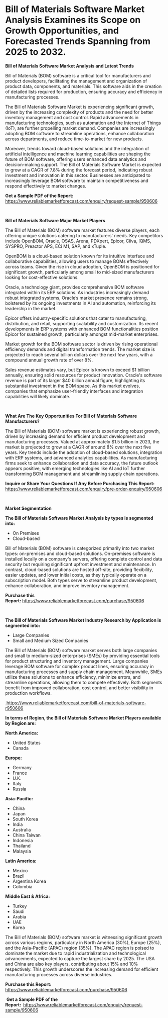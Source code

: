 <p><h1>Bill of Materials Software Market Analysis Examines its Scope on Growth Opportunities, and Forecasted Trends Spanning from 2025 to 2032.</h1></p><p><strong>Bill of Materials Software Market Analysis and Latest Trends</strong></p>
<p><p>Bill of Materials (BOM) software is a critical tool for manufacturers and product developers, facilitating the management and organization of product data, components, and materials. This software aids in the creation of detailed lists required for production, ensuring accuracy and efficiency in manufacturing processes.</p><p>The Bill of Materials Software Market is experiencing significant growth, driven by the increasing complexity of products and the need for better inventory management and cost control. Rapid advancements in manufacturing technologies, such as automation and the Internet of Things (IoT), are further propelling market demand. Companies are increasingly adopting BOM software to streamline operations, enhance collaboration across departments, and reduce time-to-market for new products.</p><p>Moreover, trends toward cloud-based solutions and the integration of artificial intelligence and machine learning capabilities are shaping the future of BOM software, offering users enhanced data analytics and decision-making support. The Bill of Materials Software Market is expected to grow at a CAGR of 7.8% during the forecast period, indicating robust investment and innovation in this sector. Businesses are anticipated to increasingly leverage BOM software to maintain competitiveness and respond effectively to market changes.</p></p>
<p><strong>Get a Sample PDF of the Report:&nbsp;</strong> <a href="https://www.reliablemarketforecast.com/enquiry/request-sample/950606?utm_campaign=3442&utm_medium=2&utm_source=Github&utm_content=ia&utm_term=17042025&utm_id=bill-of-materials-software">https://www.reliablemarketforecast.com/enquiry/request-sample/950606</a></p>
<p>&nbsp;</p>
<p><strong>Bill of Materials Software Major Market Players</strong></p>
<p><p>The Bill of Materials (BOM) software market features diverse players, each offering unique solutions catering to manufacturers' needs. Key competitors include OpenBOM, Oracle, OSAS, Arena, PDXpert, Epicor, Ciiva, IQMS, SYSPRO, Preactor APS, ECi M1, SAP, and xTuple.</p><p>OpenBOM is a cloud-based solution known for its intuitive interface and collaborative capabilities, allowing users to manage BOMs effectively across teams. Given the rise in cloud adoption, OpenBOM is positioned for significant growth, particularly among small to mid-sized manufacturers looking for cost-effective solutions. </p><p>Oracle, a technology giant, provides comprehensive BOM software integrated within its ERP solutions. As industries increasingly demand robust integrated systems, Oracle’s market presence remains strong, bolstered by its ongoing investments in AI and automation, reinforcing its leadership in the market. </p><p>Epicor offers industry-specific solutions that cater to manufacturing, distribution, and retail, supporting scalability and customization. Its recent developments in ERP systems with enhanced BOM functionalities position Epicor for sustained growth, particularly amongst mid-market enterprises.</p><p>Market growth for the BOM software sector is driven by rising operational efficiency demands and digital transformation trends. The market size is projected to reach several billion dollars over the next few years, with a compound annual growth rate of over 8%. </p><p>Sales revenue estimates vary, but Epicor is known to exceed $1 billion annually, ensuring solid resources for product innovation. Oracle's software revenue is part of its larger $40 billion annual figure, highlighting its substantial investment in the BOM space. As this market evolves, companies that emphasize user-friendly interfaces and integration capabilities will likely dominate.</p></p>
<p>&nbsp;</p>
<p><strong>What Are The Key Opportunities For Bill of Materials Software Manufacturers?</strong></p>
<p><p>The Bill of Materials (BOM) software market is experiencing robust growth, driven by increasing demand for efficient product development and manufacturing processes. Valued at approximately $1.5 billion in 2023, the market is projected to grow at a CAGR of around 8% over the next five years. Key trends include the adoption of cloud-based solutions, integration with ERP systems, and advanced analytics capabilities. As manufacturing firms seek to enhance collaboration and data accuracy, the future outlook appears positive, with emerging technologies like AI and IoT further transforming BOM management and streamlining supply chain operations.</p></p>
<p><strong>Inquire or Share Your Questions If Any Before Purchasing This Report:</strong> <a href="https://www.reliablemarketforecast.com/enquiry/pre-order-enquiry/950606?utm_campaign=3442&utm_medium=2&utm_source=Github&utm_content=ia&utm_term=17042025&utm_id=bill-of-materials-software">https://www.reliablemarketforecast.com/enquiry/pre-order-enquiry/950606</a></p>
<p>&nbsp;</p>
<p><strong>Market Segmentation</strong></p>
<p><strong>The Bill of Materials Software Market Analysis by types is segmented into:</strong></p>
<p><ul><li>On Premises</li><li>Cloud-based</li></ul></p>
<p><p>Bill of Materials (BOM) software is categorized primarily into two market types: on-premises and cloud-based solutions. On-premises software is installed locally on a company's servers, offering complete control and data security but requiring significant upfront investment and maintenance. In contrast, cloud-based solutions are hosted off-site, providing flexibility, easier updates, and lower initial costs, as they typically operate on a subscription model. Both types serve to streamline product development, enhance collaboration, and improve inventory management.</p></p>
<p><strong>Purchase this Report:&nbsp;</strong><a href="https://www.reliablemarketforecast.com/purchase/950606?utm_campaign=3442&utm_medium=2&utm_source=Github&utm_content=ia&utm_term=17042025&utm_id=bill-of-materials-software">https://www.reliablemarketforecast.com/purchase/950606</a></p>
<p>&nbsp;</p>
<p><strong>The Bill of Materials Software Market Industry Research by Application is segmented into:</strong></p>
<p><ul><li>Large Companies</li><li>Small and Medium Sized Companies</li></ul></p>
<p><p>The Bill of Materials (BOM) software market serves both large companies and small to medium-sized enterprises (SMEs) by providing essential tools for product structuring and inventory management. Large companies leverage BOM software for complex product lines, ensuring accuracy in manufacturing processes and supply chain management. Meanwhile, SMEs utilize these solutions to enhance efficiency, minimize errors, and streamline operations, allowing them to compete effectively. Both segments benefit from improved collaboration, cost control, and better visibility in production workflows.</p></p>
<p><a href="https://www.reliablemarketforecast.com/bill-of-materials-software-r950606?utm_campaign=3442&utm_medium=2&utm_source=Github&utm_content=ia&utm_term=17042025&utm_id=bill-of-materials-software">&nbsp;https://www.reliablemarketforecast.com/bill-of-materials-software-r950606</a></p>
<p><strong>In terms of Region, the Bill of Materials Software Market Players available by Region are:</strong></p>
<p>
    <p> <strong> North America: </strong>
        <ul>
            <li>United States</li>
            <li>Canada</li>
        </ul>
        </p> 
    <p> <strong> Europe: </strong>
        <ul>
            <li>Germany</li>
            <li>France</li>
            <li>U.K.</li>
            <li>Italy</li>
            <li>Russia</li>
        </ul>
        </p> 
    <p> <strong> Asia-Pacific: </strong>
        <ul>
            <li>China</li>
            <li>Japan</li>
            <li>South Korea</li>
            <li>India</li>
            <li>Australia</li>
            <li>China Taiwan</li>
            <li>Indonesia</li>
            <li>Thailand</li>
            <li>Malaysia</li>
        </ul>
        </p> 
    <p> <strong> Latin America: </strong>
        <ul>
            <li>Mexico</li>
            <li>Brazil</li>
            <li>Argentina Korea</li>
            <li>Colombia</li>
        </ul>
        </p> 
    <p> <strong> Middle East & Africa: </strong>
        <ul>
            <li>Turkey</li>
            <li>Saudi</li>
            <li>Arabia</li>
            <li>UAE</li>
            <li>Korea</li>
        </ul>
    </p>
    </p>
<p><p>The Bill of Materials (BOM) software market is witnessing significant growth across various regions, particularly in North America (30%), Europe (25%), and the Asia-Pacific (APAC) region (35%). The APAC region is poised to dominate the market due to rapid industrialization and technological advancements, expected to capture the largest share by 2025. The USA and China are also key players, contributing about 15% and 10% respectively. This growth underscores the increasing demand for efficient manufacturing processes across diverse industries.</p></p>
<p><strong>Purchase this Report: </strong><a href="https://www.reliablemarketforecast.com/purchase/950606?utm_campaign=3442&utm_medium=2&utm_source=Github&utm_content=ia&utm_term=17042025&utm_id=bill-of-materials-software">https://www.reliablemarketforecast.com/purchase/950606</a></p>
<p>&nbsp;<strong>Get a Sample PDF of the Report:&nbsp;&nbsp;</strong><a href="https://www.reliablemarketforecast.com/enquiry/request-sample/950606?utm_campaign=3442&utm_medium=2&utm_source=Github&utm_content=ia&utm_term=17042025&utm_id=bill-of-materials-software">https://www.reliablemarketforecast.com/enquiry/request-sample/950606</a></p>
<p><strong></strong></p>
<p><p></p><p></p><p></p></p>